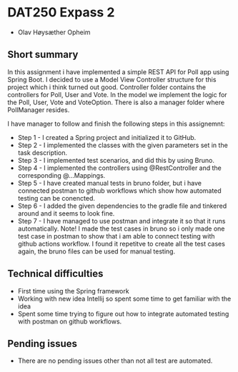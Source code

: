 # DAT250 Expass 2
- Olav Høysæther Opheim

## Short summary
In this assignment i have implemented a simple REST API for Poll app using Spring Boot. I decided to use a Model View Controller 
structure for this project which i think turned out good. Controller folder contains the controllers for Poll, User and Vote. In the model we implement the logic for the Poll,
User, Vote and VoteOption. There is also a manager folder where PollManager resides.

I have manager to follow and finish the following steps in this assignemnt:
- Step 1 - I created a Spring project and initialized it to GitHub.
- Step 2 - I implemented the classes with the given parameters set in the task description.
- Step 3 - I implemented test scenarios, and did this by using Bruno.
- Step 4 - I implemented the controllers using @RestController and the corresponding @...Mappings.
- Step 5 - I have created manual tests in bruno folder, but i have connected postman to github workflows which show how automated testing can be conencted.
- Step 6 - I added the given dependencies to the gradle file and tinkered around and it seems to look fine.
- Step 7 - I have managed to use postman and integrate it so that it runs automatically. Note! I made the test cases in bruno so i only made one test case in postman to show that i am able to 
connect testing with github actions workflow. I found it repetitve to create all the test cases again, the bruno files can be used for manual testing.

## Technical difficulties
- First time using the Spring framework
- Working with new idea Intellij so spent some time to get familiar with the idea
- Spent some time trying to figure out how to integrate automated testing with postman on github workflows.

## Pending issues
- There are no pending issues other than not all test are automated.